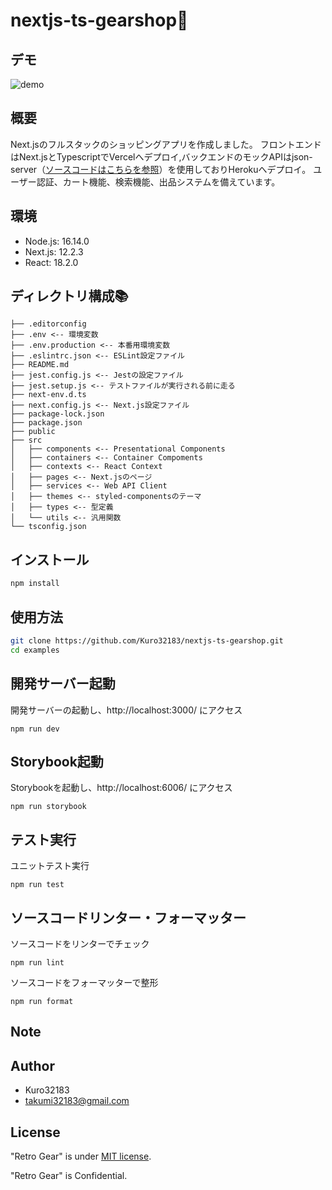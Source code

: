 
# nextjs-ts-gearshop:guitar:


## デモ

![demo](https://media.giphy.com/media/vRN7Fy0ZWNPmlHMUoc/giphy.gif)


## 概要

Next.jsのフルスタックのショッピングアプリを作成しました。
フロントエンドはNext.jsとTypescriptでVercelへデプロイ,バックエンドのモックAPIはjson-server（[ソースコードはこちらを参照](https://github.com/Kuro32183/json-gearshop-backend)）を使用しておりHerokuへデプロイ。
ユーザー認証、カート機能、検索機能、出品システムを備えています。


## 環境

- Node.js: 16.14.0
- Next.js: 12.2.3
- React: 18.2.0

## ディレクトリ構成:books:

```
├── .editorconfig
├── .env <-- 環境変数
├── .env.production <-- 本番用環境変数
├── .eslintrc.json <-- ESLint設定ファイル
├── README.md
├── jest.config.js <-- Jestの設定ファイル
├── jest.setup.js <-- テストファイルが実行される前に走る
├── next-env.d.ts
├── next.config.js <-- Next.js設定ファイル
├── package-lock.json
├── package.json
├── public
├── src
│   ├── components <-- Presentational Components
│   ├── containers <-- Container Compoments
│   ├── contexts <-- React Context
│   ├── pages <-- Next.jsのページ
│   ├── services <-- Web API Client
│   ├── themes <-- styled-componentsのテーマ
│   ├── types <-- 型定義
│   └── utils <-- 汎用関数
└── tsconfig.json
```

## インストール

```bash
npm install
```

## 使用方法

```bash
git clone https://github.com/Kuro32183/nextjs-ts-gearshop.git
cd examples

```

## 開発サーバー起動

開発サーバーの起動し、http://localhost:3000/ にアクセス

```
npm run dev
```

## Storybook起動

Storybookを起動し、http://localhost:6006/ にアクセス

```
npm run storybook
```

## テスト実行

ユニットテスト実行

```
npm run test
```

## ソースコードリンター・フォーマッター

ソースコードをリンターでチェック

```
npm run lint
```

ソースコードをフォーマッターで整形

```
npm run format
```

## Note

## Author

* Kuro32183
* takumi32183@gmail.com

## License

"Retro Gear" is under [MIT license](https://en.wikipedia.org/wiki/MIT_License).

"Retro Gear" is Confidential.
